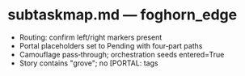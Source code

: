# subtaskmap.md — foghorn_edge

- Routing: confirm left/right markers present
- Portal placeholders set to Pending with four‑part paths
- Camouflage pass‑through; orchestration seeds entered=True
- Story contains "grove"; no [PORTAL: tags
